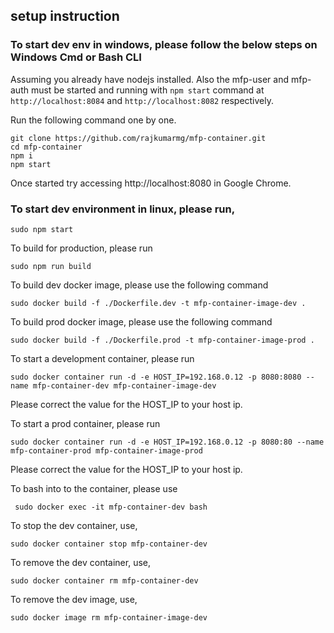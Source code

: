 ## setup instruction

### To start dev env in windows, please follow the below steps on Windows Cmd or Bash CLI

Assuming you already have nodejs installed. Also the mfp-user and mfp-auth must be started and running with `npm start` command at `http://localhost:8084` and `http://localhost:8082` respectively.

Run the following command one by one.
```
git clone https://github.com/rajkumarmg/mfp-container.git
cd mfp-container
npm i
npm start
```
Once started try accessing http://localhost:8080 in Google Chrome.

### To start dev environment in linux, please run,

```
sudo npm start
```

To build for production, please run

```
sudo npm run build
```

To build dev docker image, please use the following command

```
sudo docker build -f ./Dockerfile.dev -t mfp-container-image-dev .
```

To build prod docker image, please use the following command

```
sudo docker build -f ./Dockerfile.prod -t mfp-container-image-prod .
```

To start a development container, please run

```
sudo docker container run -d -e HOST_IP=192.168.0.12 -p 8080:8080 --name mfp-container-dev mfp-container-image-dev
```
Please correct the value for the HOST_IP to your host ip.

To start a prod container, please run

```
sudo docker container run -d -e HOST_IP=192.168.0.12 -p 8080:80 --name mfp-container-prod mfp-container-image-prod
```
Please correct the value for the HOST_IP to your host ip.

To bash into to the container, please use

```
 sudo docker exec -it mfp-container-dev bash
```
To stop the dev container, use,

```
sudo docker container stop mfp-container-dev
```

To remove the dev container, use,

```
sudo docker container rm mfp-container-dev
```

To remove the dev image, use,

```
sudo docker image rm mfp-container-image-dev
```